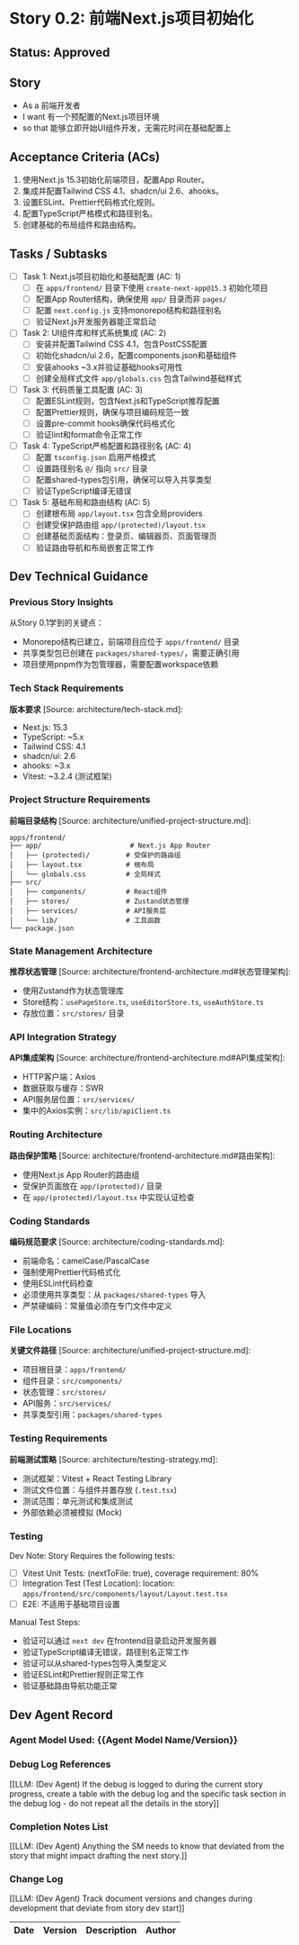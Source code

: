 # Story 0.2: 前端Next.js项目初始化

## Status: Approved

## Story

- As a 前端开发者
- I want 有一个预配置的Next.js项目环境
- so that 能够立即开始UI组件开发，无需花时间在基础配置上

## Acceptance Criteria (ACs)

1. 使用Next.js 15.3初始化前端项目，配置App Router。
2. 集成并配置Tailwind CSS 4.1、shadcn/ui 2.6、ahooks。
3. 设置ESLint、Prettier代码格式化规则。
4. 配置TypeScript严格模式和路径别名。
5. 创建基础的布局组件和路由结构。

## Tasks / Subtasks

- [ ] Task 1: Next.js项目初始化和基础配置 (AC: 1)
  - [ ] 在 `apps/frontend/` 目录下使用 `create-next-app@15.3` 初始化项目
  - [ ] 配置App Router结构，确保使用 `app/` 目录而非 `pages/`
  - [ ] 配置 `next.config.js` 支持monorepo结构和路径别名
  - [ ] 验证Next.js开发服务器能正常启动
- [ ] Task 2: UI组件库和样式系统集成 (AC: 2)
  - [ ] 安装并配置Tailwind CSS 4.1，包含PostCSS配置
  - [ ] 初始化shadcn/ui 2.6，配置components.json和基础组件
  - [ ] 安装ahooks ~3.x并验证基础hooks可用性
  - [ ] 创建全局样式文件 `app/globals.css` 包含Tailwind基础样式
- [ ] Task 3: 代码质量工具配置 (AC: 3)
  - [ ] 配置ESLint规则，包含Next.js和TypeScript推荐配置
  - [ ] 配置Prettier规则，确保与项目编码规范一致
  - [ ] 设置pre-commit hooks确保代码格式化
  - [ ] 验证lint和format命令正常工作
- [ ] Task 4: TypeScript严格配置和路径别名 (AC: 4)
  - [ ] 配置 `tsconfig.json` 启用严格模式
  - [ ] 设置路径别名 `@/` 指向 `src/` 目录
  - [ ] 配置shared-types包引用，确保可以导入共享类型
  - [ ] 验证TypeScript编译无错误
- [ ] Task 5: 基础布局和路由结构 (AC: 5)
  - [ ] 创建根布局 `app/layout.tsx` 包含全局providers
  - [ ] 创建受保护路由组 `app/(protected)/layout.tsx`
  - [ ] 创建基础页面结构：登录页、编辑器页、页面管理页
  - [ ] 验证路由导航和布局嵌套正常工作

## Dev Technical Guidance

### Previous Story Insights
从Story 0.1学到的关键点：
- Monorepo结构已建立，前端项目应位于 `apps/frontend/` 目录
- 共享类型包已创建在 `packages/shared-types/`，需要正确引用
- 项目使用pnpm作为包管理器，需要配置workspace依赖

### Tech Stack Requirements
**版本要求** [Source: architecture/tech-stack.md]:
- Next.js: 15.3
- TypeScript: ~5.x
- Tailwind CSS: 4.1  
- shadcn/ui: 2.6
- ahooks: ~3.x
- Vitest: ~3.2.4 (测试框架)

### Project Structure Requirements
**前端目录结构** [Source: architecture/unified-project-structure.md]:
```
apps/frontend/
├── app/                      # Next.js App Router
│   ├── (protected)/         # 受保护的路由组
│   ├── layout.tsx           # 根布局
│   └── globals.css          # 全局样式
├── src/
│   ├── components/          # React组件
│   ├── stores/              # Zustand状态管理
│   ├── services/            # API服务层
│   └── lib/                 # 工具函数
└── package.json
```

### State Management Architecture
**推荐状态管理** [Source: architecture/frontend-architecture.md#状态管理架构]:
- 使用Zustand作为状态管理库
- Store结构：`usePageStore.ts`, `useEditorStore.ts`, `useAuthStore.ts`
- 存放位置：`src/stores/` 目录

### API Integration Strategy
**API集成架构** [Source: architecture/frontend-architecture.md#API集成架构]:
- HTTP客户端：Axios
- 数据获取与缓存：SWR
- API服务层位置：`src/services/`
- 集中的Axios实例：`src/lib/apiClient.ts`

### Routing Architecture
**路由保护策略** [Source: architecture/frontend-architecture.md#路由架构]:
- 使用Next.js App Router的路由组
- 受保护页面放在 `app/(protected)/` 目录
- 在 `app/(protected)/layout.tsx` 中实现认证检查

### Coding Standards
**编码规范要求** [Source: architecture/coding-standards.md]:
- 前端命名：camelCase/PascalCase
- 强制使用Prettier代码格式化
- 使用ESLint代码检查
- 必须使用共享类型：从 `packages/shared-types` 导入
- 严禁硬编码：常量值必须在专门文件中定义

### File Locations
**关键文件路径** [Source: architecture/unified-project-structure.md]:
- 项目根目录：`apps/frontend/`
- 组件目录：`src/components/`
- 状态管理：`src/stores/`
- API服务：`src/services/`
- 共享类型引用：`packages/shared-types`

### Testing Requirements
**前端测试策略** [Source: architecture/testing-strategy.md]:
- 测试框架：Vitest + React Testing Library
- 测试文件位置：与组件并置存放 (`.test.tsx`)
- 测试范围：单元测试和集成测试
- 外部依赖必须被模拟 (Mock)

### Testing

Dev Note: Story Requires the following tests:

- [ ] Vitest Unit Tests: (nextToFile: true), coverage requirement: 80%
- [ ] Integration Test (Test Location): location: `apps/frontend/src/components/layout/Layout.test.tsx`
- [ ] E2E: 不适用于基础项目设置

Manual Test Steps:
- 验证可以通过 `next dev` 在frontend目录启动开发服务器
- 验证TypeScript编译无错误，路径别名正常工作
- 验证可以从shared-types包导入类型定义
- 验证ESLint和Prettier规则正常工作
- 验证基础路由导航功能正常

## Dev Agent Record

### Agent Model Used: {{Agent Model Name/Version}}

### Debug Log References

[[LLM: (Dev Agent) If the debug is logged to during the current story progress, create a table with the debug log and the specific task section in the debug log - do not repeat all the details in the story]]

### Completion Notes List

[[LLM: (Dev Agent) Anything the SM needs to know that deviated from the story that might impact drafting the next story.]]

### Change Log

[[LLM: (Dev Agent) Track document versions and changes during development that deviate from story dev start]]

| Date | Version | Description | Author |
| :--- | :------ | :---------- | :----- |